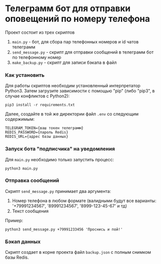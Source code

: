 # Телеграмм бот для отправки оповещений по номеру телефона

Проект состоит из трех скриптов
1. `main.py` - бот, для сбора пар телефонных номеров и id чатов телеграмм
2. `send_message.py` - скрипт для отправки сообщений в телеграмм бот по телефонному номер
3. `make_backup.py` - скрипт для записи бэкапа в файл

### Как установить
Для работы скриптов необходим установленный интерпретатор Python3. Затем загрузите зависимости с помощью "pip"
(либо "pip3", в случае конфликтов с Python2):
```
pip3 install -r requirements.txt
```

Далее, создайте в той же директории файл `.env` со следующим содержимым:
```
TELEGRAM_TOKEN={ваш токен телеграмм}
REDIS_PASSWORD={пароль Redis}
REDIS_URL={адрес базы данных}
```

### Запуск бота "подписчика" на уведомления

Для `main.py` необходимо только запустить процесс:
```
python3 main.py
```

### Отправка сообщений
Скрипт `send_message.py` принимает два аргумента:
1. Номер телефона в любом формате (валидными будут все варианты: '+79991234567', '89991234567', '8999-123-45-67' и тд)
2. Текст сообщения

Пример:
```
python3 send_message.py +79991233456 'Проснись и пой!'
```

### Бэкап данных
Скрипт создает в корне проекта файл `backup.json` с полным снимком базы Redis.
